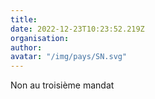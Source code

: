 ```yaml
---
title: 
date: 2022-12-23T10:23:52.219Z
organisation: 
author: 
avatar: "/img/pays/SN.svg"
---
```


Non au troisième mandat 